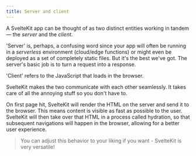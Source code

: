 ```yaml
---
title: Server and client
---
```


A SvelteKit app can be thought of as two distinct entities working in tandem — the _server_ and the _client_.

'Server' is, perhaps, a confusing word since your app will often be running in a _serverless_ environment (cloud/edge functions) or might even be deployed as a set of completely static files. But it's the best we've got. The server's basic job is to turn a request into a response.

'Client' refers to the JavaScript that loads in the browser.

SvelteKit makes the two communicate with each other seamlessly. It takes care of all the annoying stuff so you don't have to.

On first page hit, SvelteKit will render the HTML on the server and send it to the browser. This means content is visible as fast as possible to the user. SvelteKit will then take over that HTML in a process called hydration, so that subsequent navigations will happen in the browser, allowing for a better user experience.

> You can adjust this behavior to your liking if you want - SvelteKit is very versatile!
